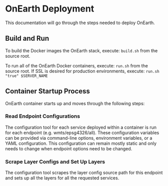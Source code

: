 # OnEarth Deployment

This documentation will go through the steps needed to deploy OnEarth.

## Build and Run

To build the Docker images the OnEarth stack, execute:
`build.sh` from the source root.

To run all of the OnEarth Docker containers, execute:
`run.sh` from the source root. If SSL is desired for production environments, execute: `run.sh "true" $SERVER_NAME`


## Container Startup Process

OnEarth container starts up and moves through the following steps:

### Read Endpoint Configurations

The configuration tool for each service deployed within a container is run for each endpoint (e.g. wmts/epsg4326/all). These configuration variables can be provided via command-line options, environment variables, or a YAML configuration. This configuration can remain mostly static and only needs to change when endpoint options need to be changed.

### Scrape Layer Configs and Set Up Layers
The configuration tool scrapes the layer config source path for this endpoint and sets up all the layers for all the requested services.
